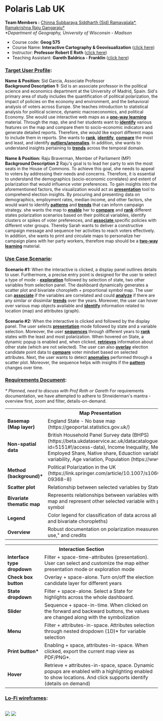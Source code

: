 # Polaris Lab UK
<b>Team Members :</b> <a href="https://sidrcs.github.io/maps/index.html"> Chinna Subbaraya Siddharth (Sid) Ramavajjala*</a>, <a href="https://gangaraju09.github.io/index.html"> Ramakrishna Raju Gangaraju*</a><br>
<i>*Department of Geography, University of Wisconsin - Madison</i>
<p><ul><li>Course code: <b>Geog 575</b></li> <li>Course Name: <b>Interactive Cartography & Geovisualization</b> (<a href = "https://geography.wisc.edu/cartography/education/G575/G575SP2022.html">click here</a>)</li><li>Instructor: <b>Professor Robert E Roth</b> (<a href="https://geography.wisc.edu/gis/staff/roth-robert/">click here</a>)</li> <li>Teaching Assistant: <b>Gareth Baldrica - Franklin</b> (<a href="https://geography.wisc.edu/staff/baldrica-franklin-gareth/">click here</a>)</li></ul></p>

<h3><b><ins>Target User Profile</ins>:</b></h3>
<b>Name & Position:</b> Sid Garcia, Associate Professor <br>
<b>Background Description 1:</b> Sid is an associate professor in the political science and economics department at the University of Madrid, Spain. Sid's primary area of study includes the quantification of political polarization, the impact of policies on the economy and environment, and the behavioral analysis of voters across Europe. She teaches introduction to statistical analysis for political science, dynamic macroeconomics, and political Economy. She would use interactive web maps as a <b><ins>one-way learning</ins></b> material. Through the map, she and her students want to <b><ins>identify</ins></b> various features on the map and compare them to socio-economic indicators and generate detailed reports. Therefore, she would like export different maps to include them in reports. She wants to <b><ins>rank</b></ins>, <b><ins>identify</b></ins>, <b><ins>compare</b></ins> the most and least, and identify <b><ins>outliers/anomalies</b></ins>. In addition, she wants to understand insights pertaining to <b><ins>trends</b></ins> across the temporal domain.<br>
<br>
<b>Name & Position:</b> Raju Braverman, Member of Parliament (MP) <br>
<b>Background Description 2</b>  Raju's goal is to lead her party to win the most seats in the House of Commons. To achieve this goal, she needs to appeal to voters by addressing their needs and concerns. Therefore, it is essential to understand the demographics (socio-economic correlates) and extent of polarization that would influence voter preferences. To gain insights into the aforementioned factors, the visualization would act as <b><ins>presentation</b></ins> tool to comprehend election insights. By procuring and presenting data on demographics, employment rates, median income, and other factors, she would want to identify <b><ins>patterns</b></ins> and <b><ins>trends</b></ins> that can inform campaign strategy. she wants the map to <b><ins>enable</b></ins> her to <b><ins>compare</b></ins> and <b><ins>rank</b></ins> different states polarization scenarios based on their political variables, identify clusters or spikes of voter preferences, and <b><ins> associate </b></ins> specific policies with different voter groups. Thereby Sarah wants to deliver a constructive campaign message and sequence her activities to reach voters effectively. In addition, she wants to print and circulate maps to personalize her campaign plans with her party workers, therefore map should be a <b><ins> two-way learning</b></ins> material.

<h3><b><ins>Use Case Scenario</ins>:</b></h3>
<b>Scenario #1:</b> When the interactive is clicked, a display panel outlines details to user. Furthermore, a precise entry point is designed for the user to select a type of mode - <b><ins>exploration</ins></b> followed by selection of state, two other variables from selection panel. The dashboard dynamically generates a scatter plot and bivariate choropleth + proportional symbol map. The user can <b><ins>associate</b></ins> if the variables are correlated and could <b><ins>analyze</b></ins> if there are any similar or dissimilar <b><ins>trends</b></ins> over the years. Moreover, the user can hover over various map objects available and <b><ins>identify</b></ins> information related to location (map) and attributes (graph).<br>
<br>
<b>Scenario #2:</b> When the interactive is clicked and followed by the display panel. The user selects <b><ins>presentation</ins></b> mode followed by state and a variable selection. Moreover, the user <b><ins>sequences</b></ins> through different years to <b><ins>rank</b></ins> states with the least and most polarization. When hovered on State, a dynamic popup is enabled and, when clicked, <b><ins>retrieves</b></ins> information about other state (which are not selected). The user can also <b><ins>overlay</b></ins> election candidate point data to <b><ins>compare</b></ins> voter mindset based on selected attributes. Next, the user wants to detect <b><ins>anomalies</b></ins> performed through a scatter plot. Moreover, the sequence helps with insights if the <b><ins>pattern</b></ins> changes over time.<br>

<h3><b><ins>Requirements Document</ins>:</b></h3>
<i>* Planned, need to discuss with Prof Roth or Gareth</i>
For requirements documentation, we have attempted to adhere to Shneiderman's mantra - overview first, zoom and filter, details-on-demand.
<table> <tr><th colspan="2">Map Presentation</th></tr>
<tr><td><b>Basemap (Map layer)</b></td>	<td>England State - No base map (https://geoportal.statistics.gov.uk/)</td></tr>
<tr><td><b>Non-spatial data</b></td>	<td>British Household Panel Survey data (BHPS) (https://beta.ukdataservice.ac.uk/datacatalogue/studies/study?id=5151#!/access-data), Income Inequality, Median Income, Employed Share, Native share, Eduaction variablity, Job status variability, Age variation, Population (https://www.ons.gov.uk/)</td></tr>
<tr><td><b>Method (background)*</b></td>	<td>Political Polarization in the UK (https://link.springer.com/article/10.1007/s10602-022-09368-8)</td></tr>
<tr><td><b>Scatter plot</b></td>	<td>Relationship between selected variables by State (2D) </td></tr>
<tr><td><b>Bivariate thematic map</b></td>	<td>Represents relationships between variables with a choropleth map and represent other selected variable with propotional symbol </td></tr>
<tr><td><b>Legend</b></td>	<td>Color legend for classification of data across all map types (uni and bivariate choropleths)</td></tr>
<tr><td><b>Overview</b></td>	<td>Robust documentation on polarization measurements, "how to use," and credits</td></tr> </table>

<table> <tr><th colspan="2">Interaction Section</th></tr>
<tr><td><b>Interface type dropdown</b></td>	<td>Filter + space-time-attributes (presentation). User can select and customize the map either presentation mode or exploration mode</td></tr>
<tr><td><b>Check box button</b></td>	<td>Overlay + space-alone. Turn on/off the election candidate layer for different years</td></tr>
<tr><td><b>State dropdown</b></td> <td>Filter + space-alone. Select a State for highlights across the whole dashboard.</td></tr>
<tr><td><b>Slider</b></td>	<td>Sequence + space-in-time. When clicked on the forward and backward buttons, the values are changed along with the symbolization</td></tr>
<tr><td><b>Menu</b></td>	<td>Filter + attributes-in-space. Attributes selection through nested dropdown (1D)* for variable selection</td></tr>
<tr><td><b>Print button*</b></td>	<td>Enabling + space, attributes-in-space. When clicked, export the current map view as PDF/PNG*.</td></tr>
<tr><td><b>Hover</b></td>	<td>Retrieve + attributes-in-space, space. Dynamic popups are enabled with a highlighting enabled to show locations. And click supports identify (details on demand)</td></tr></table>

<h3><b><ins>Lo-Fi wireframes</ins>:</b></h3>
<br>
<img src = "https://github.com/gangaraju09/Geog_575_Final_Project/blob/main/assets/Scenario%231.jpg?raw=true">
<img src = "https://github.com/gangaraju09/Geog_575_Final_Project/blob/main/assets/Scenario%232.jpg?raw=true">






